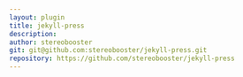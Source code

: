 ```yaml
---
layout: plugin
title: jekyll-press
description: 
author: stereobooster
git: git@github.com:stereobooster/jekyll-press.git
repository: https://github.com/stereobooster/jekyll-press
---
```

